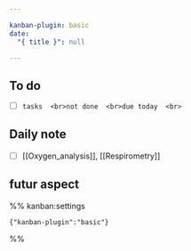 ```yaml
---

kanban-plugin: basic
date:
  "{ title }": null

---
```


## To do

- [ ] ```tasks  <br>not done  <br>due today  <br>```


## Daily note

- [ ] [[Oxygen_analysis]], [[Respirometry]]


## futur aspect





%% kanban:settings
```
{"kanban-plugin":"basic"}
```
%%